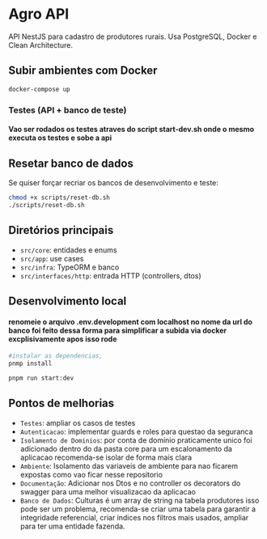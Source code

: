 # Agro API

API NestJS para cadastro de produtores rurais. Usa PostgreSQL, Docker e Clean Architecture.

## Subir ambientes com Docker

```bash
docker-compose up
```

### Testes (API + banco de teste)

#### Vao ser rodados os testes atraves do script start-dev.sh onde o mesmo executa os testes e sobe a api

## Resetar banco de dados

Se quiser forçar recriar os bancos de desenvolvimento e teste:

```bash
chmod +x scripts/reset-db.sh
./scripts/reset-db.sh
```

## Diretórios principais

- `src/core`: entidades e enums
- `src/app`: use cases
- `src/infra`: TypeORM e banco
- `src/interfaces/http`: entrada HTTP (controllers, dtos)

## Desenvolvimento local

#### renomeie o arquivo .env.development com localhost no nome da url do banco foi feito dessa forma para simplificar a subida via docker excplisivamente apos isso rode

```bash
#instalar as dependencias,
pnmp install

pnpm run start:dev
```

## Pontos de melhorias

- `Testes`: ampliar os casos de testes
- `Autenticacao`: implementar guards e roles para questao da seguranca
- `Isolamento de Dominios`: por conta de dominio praticamente unico foi adicionado dentro do da pasta core para um escalonamento da aplicacao recomenda-se isolar de forma mais clara
- `Ambiente`: Isolamento das variaveis de ambiente para nao ficarem expostas como vao ficar nesse repositorio
- `Documentação`: Adicionar nos Dtos e no controller os decorators do swagger para uma melhor visualizacao da aplicacao
- `Banco de Dados`: Culturas é um array de string na tabela produtores
  isso pode ser um problema, recomenda-se criar uma tabela para garantir a integridade referencial, criar indices nos filtros mais usados, ampliar para ter uma entidade fazenda.
